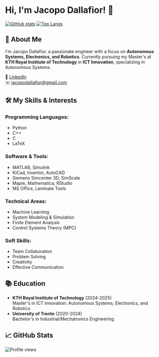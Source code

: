# Hi, I'm Jacopo Dallafior! 👋

[![GitHub stats](https://github-readme-stats.vercel.app/api?username=jacopodallafior&show_icons=true&theme=radical)](https://github.com/jacopodallafior)
[![Top Langs](https://github-readme-stats.vercel.app/api/top-langs/?username=jacopodallafior&layout=compact)](https://github.com/jacopodallafior)

## 🚀 About Me
I'm Jacopo Dallafior, a passionate engineer with a focus on **Autonomous Systems, Electronics, and Robotics**. Currently pursuing my Master's at **KTH Royal Institute of Technology** in **ICT Innovation**, specializing in Autonomous Systems.

🔗 [LinkedIn](https://www.linkedin.com/in/jacopo-dallafior)  
✉️ jacopodallafior@gmail.com

## 🛠️ My Skills & Interests

### Programming Languages:
- Python
- C++
- C
- LaTeX

### Software & Tools:
- MATLAB, Simulink
- KiCad, Inventor, AutoCAD
- Siemens Simcenter 3D, SimScale
- Maple, Mathematica, RStudio
- MS Office, Laminate Tools

### Technical Areas:
- Machine Learning
- System Modeling & Simulation
- Finite Element Analysis
- Control Systems Theory (MPC)

### Soft Skills:
- Team Collaboration
- Problem Solving
- Creativity
- Effective Communication

## 📚 Education
- **KTH Royal Institute of Technology** (2024-2025)  
  Master's in ICT Innovation: Autonomous Systems, Electronics, and Robotics
- **University of Trento** (2020-2024)  
  Bachelor's in Industrial/Mechatronics Engineering



## 📈 GitHub Stats
![Profile views](https://gpvc.arturio.dev/jacopodallafior)


<!---
jacopodallafior/jacopodallafior is a ✨ special ✨ repository because its `README.md` (this file) appears on your GitHub profile.
You can click the Preview link to take a look at your changes.
--->
